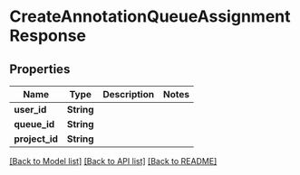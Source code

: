 # CreateAnnotationQueueAssignmentResponse

## Properties

Name | Type | Description | Notes
------------ | ------------- | ------------- | -------------
**user_id** | **String** |  | 
**queue_id** | **String** |  | 
**project_id** | **String** |  | 

[[Back to Model list]](../README.md#documentation-for-models) [[Back to API list]](../README.md#documentation-for-api-endpoints) [[Back to README]](../README.md)


